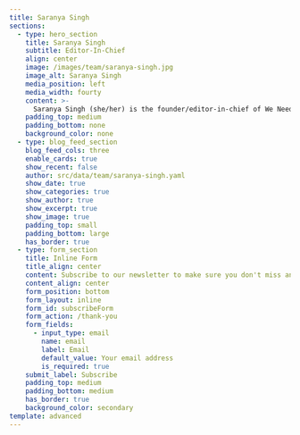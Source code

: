 ```yaml
---
title: Saranya Singh
sections:
  - type: hero_section
    title: Saranya Singh
    subtitle: Editor-In-Chief
    align: center
    image: /images/team/saranya-singh.jpg
    image_alt: Saranya Singh
    media_position: left
    media_width: fourty
    content: >-
      Saranya Singh (she/her) is the founder/editor-in-chief of We Need To Talk and lives in the United States. She is 14 years old and goes to Mission San Jose High School, in Fremont, California. She fell in love with journalism through her school newspaper and is constantly looking for ways to use her voice to make her difference. Outside of this newspaper, Saranya is an active Lincoln-Douglas debater and black belt in Taekwondo. In her free time, Saranya enjoys dancing, watching football, and playing the guitar.
    padding_top: medium
    padding_bottom: none
    background_color: none
  - type: blog_feed_section
    blog_feed_cols: three
    enable_cards: true
    show_recent: false
    author: src/data/team/saranya-singh.yaml
    show_date: true
    show_categories: true
    show_author: true
    show_excerpt: true
    show_image: true
    padding_top: small
    padding_bottom: large
    has_border: true
  - type: form_section
    title: Inline Form
    title_align: center
    content: Subscribe to our newsletter to make sure you don't miss anything.
    content_align: center
    form_position: bottom
    form_layout: inline
    form_id: subscribeForm
    form_action: /thank-you
    form_fields:
      - input_type: email
        name: email
        label: Email
        default_value: Your email address
        is_required: true
    submit_label: Subscribe
    padding_top: medium
    padding_bottom: medium
    has_border: true
    background_color: secondary
template: advanced
---
```

